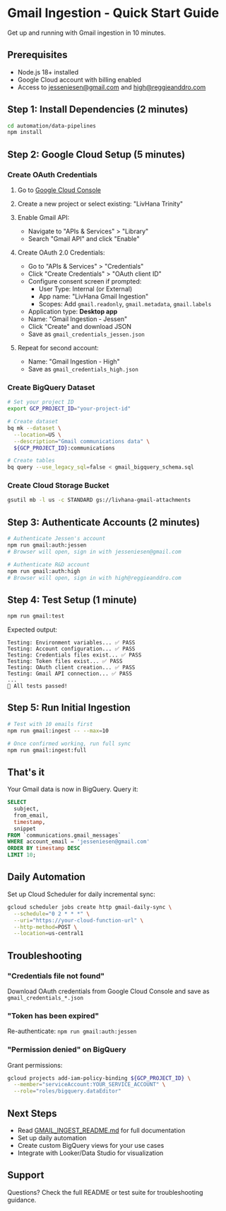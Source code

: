 # Gmail Ingestion - Quick Start Guide

Get up and running with Gmail ingestion in 10 minutes.

## Prerequisites

- Node.js 18+ installed
- Google Cloud account with billing enabled
- Access to <jesseniesen@gmail.com> and <high@reggieanddro.com>

## Step 1: Install Dependencies (2 minutes)

```bash
cd automation/data-pipelines
npm install
```

## Step 2: Google Cloud Setup (5 minutes)

### Create OAuth Credentials

1. Go to [Google Cloud Console](https://console.cloud.google.com/)
2. Create a new project or select existing: "LivHana Trinity"
3. Enable Gmail API:
   - Navigate to "APIs & Services" > "Library"
   - Search "Gmail API" and click "Enable"

4. Create OAuth 2.0 Credentials:
   - Go to "APIs & Services" > "Credentials"
   - Click "Create Credentials" > "OAuth client ID"
   - Configure consent screen if prompted:
     - User Type: Internal (or External)
     - App name: "LivHana Gmail Ingestion"
     - Scopes: Add `gmail.readonly`, `gmail.metadata`, `gmail.labels`
   - Application type: **Desktop app**
   - Name: "Gmail Ingestion - Jessen"
   - Click "Create" and download JSON
   - Save as `gmail_credentials_jessen.json`

5. Repeat for second account:
   - Name: "Gmail Ingestion - High"
   - Save as `gmail_credentials_high.json`

### Create BigQuery Dataset

```bash
# Set your project ID
export GCP_PROJECT_ID="your-project-id"

# Create dataset
bq mk --dataset \
  --location=US \
  --description="Gmail communications data" \
  ${GCP_PROJECT_ID}:communications

# Create tables
bq query --use_legacy_sql=false < gmail_bigquery_schema.sql
```

### Create Cloud Storage Bucket

```bash
gsutil mb -l us -c STANDARD gs://livhana-gmail-attachments
```

## Step 3: Authenticate Accounts (2 minutes)

```bash
# Authenticate Jessen's account
npm run gmail:auth:jessen
# Browser will open, sign in with jesseniesen@gmail.com

# Authenticate R&D account
npm run gmail:auth:high
# Browser will open, sign in with high@reggieanddro.com
```

## Step 4: Test Setup (1 minute)

```bash
npm run gmail:test
```

Expected output:

```
Testing: Environment variables... ✅ PASS
Testing: Account configuration... ✅ PASS
Testing: Credentials files exist... ✅ PASS
Testing: Token files exist... ✅ PASS
Testing: OAuth client creation... ✅ PASS
Testing: Gmail API connection... ✅ PASS
...
🎉 All tests passed!
```

## Step 5: Run Initial Ingestion

```bash
# Test with 10 emails first
npm run gmail:ingest -- --max=10

# Once confirmed working, run full sync
npm run gmail:ingest:full
```

## That's it

Your Gmail data is now in BigQuery. Query it:

```sql
SELECT
  subject,
  from_email,
  timestamp,
  snippet
FROM `communications.gmail_messages`
WHERE account_email = 'jesseniesen@gmail.com'
ORDER BY timestamp DESC
LIMIT 10;
```

## Daily Automation

Set up Cloud Scheduler for daily incremental sync:

```bash
gcloud scheduler jobs create http gmail-daily-sync \
  --schedule="0 2 * * *" \
  --uri="https://your-cloud-function-url" \
  --http-method=POST \
  --location=us-central1
```

## Troubleshooting

### "Credentials file not found"

Download OAuth credentials from Google Cloud Console and save as `gmail_credentials_*.json`

### "Token has been expired"

Re-authenticate: `npm run gmail:auth:jessen`

### "Permission denied" on BigQuery

Grant permissions:

```bash
gcloud projects add-iam-policy-binding ${GCP_PROJECT_ID} \
  --member="serviceAccount:YOUR_SERVICE_ACCOUNT" \
  --role="roles/bigquery.dataEditor"
```

## Next Steps

- Read [GMAIL_INGEST_README.md](./GMAIL_INGEST_README.md) for full documentation
- Set up daily automation
- Create custom BigQuery views for your use cases
- Integrate with Looker/Data Studio for visualization

## Support

Questions? Check the full README or test suite for troubleshooting guidance.

<!-- Last verified: 2025-10-02 -->

<!-- Optimized: 2025-10-02 -->

<!-- Last updated: 2025-10-02 -->

<!-- Last optimized: 2025-10-02 -->
